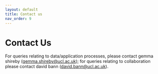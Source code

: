 ```yaml
---
layout: default
title: Contact us
nav_order: 9
---
```


# **Contact Us** 

For queries relating to data/application processes, please contact gemma shireby (gemma.shireby@ucl.ac.uk); for queries relating to collaboration please contact david bann (david.bann@ucl.ac.uk). 

